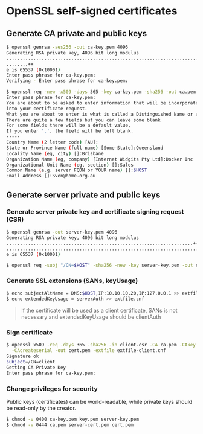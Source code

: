 # OpenSSL self-signed certificates

## Generate CA private and public keys

```bash
$ openssl genrsa -aes256 -out ca-key.pem 4096
Generating RSA private key, 4096 bit long modulus
............................................................................................................................................................................................++
........++
e is 65537 (0x10001)
Enter pass phrase for ca-key.pem:
Verifying - Enter pass phrase for ca-key.pem:

$ openssl req -new -x509 -days 365 -key ca-key.pem -sha256 -out ca.pem
Enter pass phrase for ca-key.pem:
You are about to be asked to enter information that will be incorporated
into your certificate request.
What you are about to enter is what is called a Distinguished Name or a DN.
There are quite a few fields but you can leave some blank
For some fields there will be a default value,
If you enter '.', the field will be left blank.
-----
Country Name (2 letter code) [AU]:
State or Province Name (full name) [Some-State]:Queensland
Locality Name (eg, city) []:Brisbane
Organization Name (eg, company) [Internet Widgits Pty Ltd]:Docker Inc
Organizational Unit Name (eg, section) []:Sales
Common Name (e.g. server FQDN or YOUR name) []:$HOST
Email Address []:Sven@home.org.au
```

## Generate server private and public keys

### Generate server private key and certificate signing request \(CSR\)

```bash
$ openssl genrsa -out server-key.pem 4096
Generating RSA private key, 4096 bit long modulus
.....................................................................++
.................................................................................................++
e is 65537 (0x10001)

$ openssl req -subj "/CN=$HOST" -sha256 -new -key server-key.pem -out server.csr
```

### Generate SSL extensions \(SANs, keyUsage\)

```bash
$ echo subjectAltName = DNS:$HOST,IP:10.10.10.20,IP:127.0.0.1 >> extfile.cnf
$ echo extendedKeyUsage = serverAuth >> extfile.cnf
```

> If the certificate will be used as a client certificate, SANs is not necessary and  extendedKeyUsage should be clientAuth

### Sign certificate

```bash
$ openssl x509 -req -days 365 -sha256 -in client.csr -CA ca.pem -CAkey ca-key.pem \
  -CAcreateserial -out cert.pem -extfile extfile-client.cnf
Signature ok
subject=/CN=client
Getting CA Private Key
Enter pass phrase for ca-key.pem:
```

###  Change privileges for security

Public keys \(certificates\) can be world-readable, while private keys should be read-only  by the creator.

```bash
$ chmod -v 0400 ca-key.pem key.pem server-key.pem
$ chmod -v 0444 ca.pem server-cert.pem cert.pem
```


